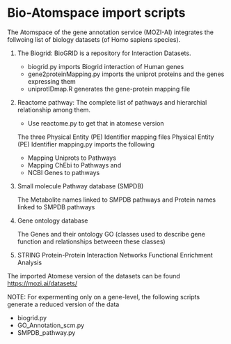 
Bio-Atomspace import scripts
============================

The Atomspace of the gene annotation service (MOZI-AI) integrates the follwoing 
list of biology datasets (of Homo sapiens species).

1. The Biogrid: BioGRID is a repository for Interaction Datasets. 
   - biogrid.py imports Biogrid interaction of Human genes
   - gene2proteinMapping.py imports the uniprot proteins and the genes expressing them
   - uniprotIDmap.R generates the gene-protein mapping file

2. Reactome pathway: The complete list of pathways and hierarchial relationship among them.
   - Use reactome.py to get that in atomese version

   The three Physical Entity (PE) Identifier mapping files 
   Physical Entity (PE) Identifier mapping.py imports the following
	- Mapping Uniprots to Pathways
	- Mapping ChEbi to Pathways and
	- NCBI Genes to pathways

3. Small molecule Pathway database (SMPDB)

   The Metabolite names linked to SMPDB pathways and Protein names linked to SMPDB pathways

4. Gene ontology database

   The Genes and their ontology GO (classes used to describe gene function
   and relationships betweeen these classes)

5. STRING Protein-Protein Interaction Networks Functional Enrichment Analysis

The imported Atomese version of the datasets can be found https://mozi.ai/datasets/

NOTE: For expermenting only on a gene-level, the following scripts generate a reduced version of the data

- biogrid.py
- GO_Annotation_scm.py
- SMPDB_pathway.py
